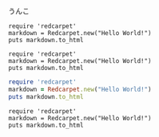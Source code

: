 


<div id="dom">うんこ</div>

```apl
require 'redcarpet'
markdown = Redcarpet.new("Hello World!")
puts markdown.to_html
```
```apex
require 'redcarpet'
markdown = Redcarpet.new("Hello World!")
puts markdown.to_html
```

```ruby
require 'redcarpet'
markdown = Redcarpet.new("Hello World!")
puts markdown.to_html
```
```Apollo Guidance Computer
require 'redcarpet'
markdown = Redcarpet.new("Hello World!")
puts markdown.to_html
```
